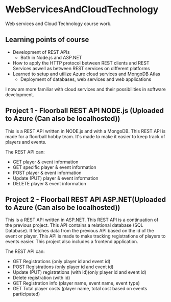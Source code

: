 # WebServicesAndCloudTechnology

Web services and Cloud Technology course work. 

## Learning points of course
* Development of REST APIs
  * Both in Node.js and ASP.NET
* How to apply the HTTP protocol between REST clients and REST Services aswell as between REST services on different platforms
* Learned to setup and utilize Azure cloud services and MongoDB Atlas
  * Deployment of databases, web services and web applications

I now am more familiar with cloud services and their possibilities in software development.

## Project 1 - Floorball REST API NODE.js (Uploaded to Azure (Can also be localhosted))

This is a REST API written in NODE.js and with a MongoDB. This REST API is made for a floorball hobby team. It's made to make it easier to keep track of players and events. 

The REST API can:
* GET player & event information
* GET specific player & event information
* POST player & event information
* Update (PUT) player & event information
* DELETE player & event information

## Project 2 - Floorball REST API ASP.NET(Uploaded to Azure (Can also be localhosted))

This is a REST API written in ASP.NET. This REST API is a continuation of the previous project. This API contains a relational database (SQL Database). It fetches data from the previous API based on the id of the event or player. This API is made to make tracking registrations of players to events easier. This project also includes a frontend application.

The REST API can:
* GET Registrations (only player id and event id)
* POST Registrations (only player id and event id)
* Update (PUT) registrations (with id)(only player id and event id)
* Delete registration (with id)
* GET Registration info (player name, event name, event type)
* GET Total player costs  (player name, total cost based on events participated)

